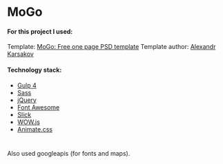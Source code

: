 # MoGo

#### For this project I used:

Template: [MoGo: Free one page PSD template](https://freebiesbug.com/psd-freebies/mogo-free-one-page-psd-template/)
Template author: [Alexandr Karsakov](https://creativemarket.com/laaqiq?u=freebiesbug)

#### Technology stack:
* [Gulp 4](https://gulpjs.com/)
* [Sass](https://sass-lang.com/)
* [jQuery](https://jquery.com/)
* [Font Awesome](https://fontawesome.com/)
* [Slick](https://kenwheeler.github.io/slick/)
* [WOW.js](https://github.com/graingert/wow)
* [Animate.css](https://github.com/daneden/animate.css)
#
Also used googleapis (for fonts and maps).
